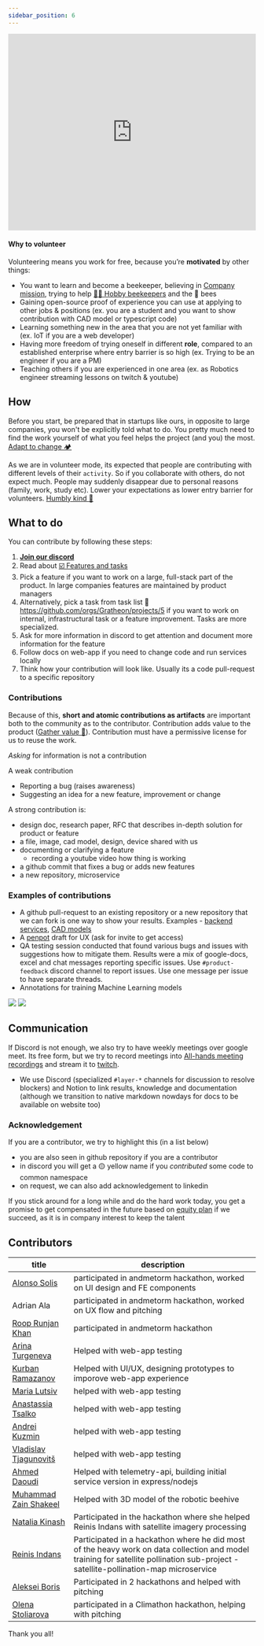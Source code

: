 ```yaml
---
sidebar_position: 6
---
```


<iframe width="100%" height="400" src="https://www.youtube.com/embed/QhFyfKqgdUE" title="Company mission" frameborder="0" allow="accelerometer; autoplay; clipboard-write; encrypted-media; gyroscope; picture-in-picture; web-share" referrerpolicy="strict-origin-when-cross-origin" allowfullscreen></iframe>

#### Why to volunteer

Volunteering means you work for free, because you’re **motivated** by other things:

- You want to learn and become a beekeeper, believing in [Company mission](🌻%20Purpose/Company%20mission.md), trying to help [🧑‍🚀 Hobby beekeepers](products/clients/🧑‍🚀%20Hobby%20beekeepers.md) and the 🐝 bees
- Gaining open-source proof of experience you can use at applying to other jobs & positions 
  (ex. you are a student and you want to show contribution with CAD model or typescript code)
- Learning something new in the area that you are not yet familiar with 
  (ex. IoT if you are a web developer)
- Having more freedom of trying oneself in different **role**, compared to an established enterprise where entry barrier is so high
  (ex. Trying to be an engineer if you are a PM)
- Teaching others if you are experienced in one area 
  (ex. as Robotics engineer streaming lessons on twitch & youtube)

## How
Before you start, be prepared that in startups like ours, in opposite to large companies, you won't be explicitly told what to do. You pretty much need to find the work yourself of what you feel helps the project (and you) the most. [Adapt to change 🏕️](company/🫀%20Culture%20and%20values/Adapt%20to%20change%20🏕️.md)

As we are in volunteer mode, its expected that people are contributing with different levels of their `activity`. So if you collaborate with others, do not expect much. People may suddenly disappear due to personal reasons (family, work, study etc). Lower your expectations as lower entry barrier for volunteers. [Humbly kind 🧸](company/🫀%20Culture%20and%20values/Humbly%20kind%20🧸.md) 

## What to do

You can contribute by following these steps:

1. [**Join our discord**](https://discord.gg/PcbP4uedWj)
2. Read about [☑️ Features and tasks](company/Processes/☑️%20Features%20and%20tasks.md)
3. Pick a feature if you want to work on a large, full-stack part of the product. In large companies features are maintained by product managers
4. Alternatively, pick a task from task list 🐙 https://github.com/orgs/Gratheon/projects/5 if you want to work on internal, infrastructural task or a feature improvement. Tasks are more specialized.
5. Ask for more information in discord to get attention and document more information for the feature
6. Follow docs on web-app if you need to change code and run services locally
7. Think how your contribution will look like. Usually its a code pull-request to a specific repository

### Contributions

Because of this, **short and atomic contributions as artifacts** are important both to the community as to the contributor. Contribution adds value to the product ([Gather value 🍯](company/🫀%20Culture%20and%20values/Gather%20value%20🍯.md)). Contribution must have a permissive license for us to reuse the work.

_Asking_ for information is not a contribution

A weak contribution 
- Reporting a bug (raises awareness)
- Suggesting an idea for a new feature, improvement or change

A strong contribution is:
- design doc, research paper, RFC that describes in-depth solution for product or feature
- a file, image, cad model, design, device shared with us
- documenting or clarifying a feature 
    - recording a youtube video how thing is working
- a github commit that fixes a bug or adds new features
- a new repository, microservice

### Examples of contributions
- A github pull-request to an existing repository or a new repository that we can fork is one way to show your results. Examples - [backend services](https://github.com/Gratheon/telemetry-api/pull/9), [CAD models](https://github.com/Gratheon/hardware-robotic-beehive/pull/3)
- A [penpot](https://github.com/Gratheon/hardware-robotic-beehive/pull/3) draft for UX (ask for invite to get access)
- QA testing session conducted that found various bugs and issues with suggestions how to mitigate them. Results were a mix of google-docs, excel and chat messages reporting specific issues. Use `#product-feedback` discord channel to report issues. Use one message per issue to have separate threads.
- Annotations for training Machine Learning models

![](img/Screenshot_2024-07-05_at_00.51.10.png)
![](img/Screenshot_2024-07-05_at_14.40.14.png)


## Communication

If Discord is not enough, we also try to have weekly meetings over google meet. Its free form, but we try to record meetings into [All-hands meeting recordings](https://www.notion.so/All-hands-meeting-recordings-405d4ff10fc04cd4a57dc8ed9ef362a9?pvs=21) and stream it to [twitch](https://www.twitch.tv/tot_ra).

- We use Discord (specialized `#layer-*` channels for discussion to resolve blockers) and Notion to link results, knowledge and documentation (although we transition to native markdown nowdays for docs to be available on website too)

### Acknowledgement

If you are a contributor, we try to highlight this (in a list below)
- you are also seen in github repository if you are a contributor
- in discord you will get a 🟡 yellow name if you _contributed_ some code to common namespace
- on request, we can also add acknowledgement to linkedin

If you stick around for a long while and do the hard work today, you get a promise to get compensated in the future based on [equity plan](company/🍰%20Equity%20and%20fundraising%20plan.md) if we succeed, as it is in company interest to keep the talent

## Contributors

| title                                                                       | description                                                                                                                                                                          |
| --------------------------------------------------------------------------- | ------------------------------------------------------------------------------------------------------------------------------------------------------------------------------------ |
| [Alonso Solis](https://www.linkedin.com/in/alonso-solis-a5b88020a/)         | participated in andmetorm hackathon, worked on UI design and FE components                                                                                                           |
| Adrian Ala                                                                  | participated in andmetorm hackathon, worked on UX flow and pitching                                                                                                                  |
| [Roop Runjan Khan](https://www.linkedin.com/in/roop-ranjan-khan-234a9014b/) | participated in andmetorm hackathon                                                                                                                                                  |
| [Arina Turgeneva](https://www.linkedin.com/in/arina-turgeneva-07041a310/)   | Helped with web-app testing                                                                                                                                                          |
| [Kurban Ramazanov](https://www.linkedin.com/in/kurban-ramazanov-2b50b026b/) | Helped with UI/UX, designing prototypes to imporove web-app experience                                                                                                               |
| [Maria Lutsiv](https://www.linkedin.com/in/marija-lutsiv-751bb7139/)        | helped with web-app testing                                                                                                                                                          |
| [Anastassia Tsalko](http://www.linkedin.com/in/anastassia-tsalko-62a9882b0) | helped with web-app testing                                                                                                                                                          |
| [Andrei Kuzmin](https://www.linkedin.com/in/angpeu/)                        | helped with web-app testing                                                                                                                                                          |
| [Vladislav Tjagunovitš](https://www.linkedin.com/in/vladislav-tjagunovits/) | helped with web-app testing                                                                                                                                                          |
| [Ahmed Daoudi](https://www.linkedin.com/in/ahmed-daoudi-aa693a230/)         | Helped with telemetry-api, building initial service version in express/nodejs                                                                                                        |
| [Muhammad Zain Shakeel](https://www.linkedin.com/in/zains96/)               | Helped with 3D model of the robotic beehive                                                                                                                                          |
| [Natalia Kinash](https://www.linkedin.com/in/nataliia-kinash/)              | Participated in the hackathon where she helped Reinis Indans with satellite imagery processing                                                                                       |
| [Reinis Indans](https://www.linkedin.com/in/reinis-indans/)                 | Participated in a hackathon where he did most of the heavy work on data collection and model training for satellite pollination sub-project - satellite-pollination-map microservice |
| [Aleksei Boris](https://www.linkedin.com/in/alekseiboris/)                  | Participated in 2 hackathons and helped with pitching                                                                                                                                |
| [Olena Stoliarova](https://www.linkedin.com/in/olena-stoliarova/)           | participated in a Climathon hackathon, helping with pitching                                                                                                                         |


Thank you all!